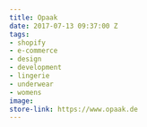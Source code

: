 ```yaml
---
title: Opaak
date: 2017-07-13 09:37:00 Z
tags:
- shopify
- e-commerce
- design
- development
- lingerie
- underwear
- womens
image: 
store-link: https://www.opaak.de
---
```


